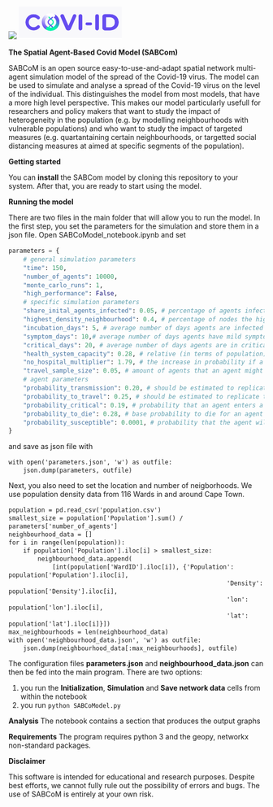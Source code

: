 <img src="https://cogeorg.github.io/images/black_rhino_logo.jpg" height="64px"/>
<img src="https://github.com/joerischasfoort/joerischasfoort.github.io/blob/master/images/covi-id.png" height="64px"/>

[comment]: <> (One paragraph overview of the project, TODO add link to blog?)
 __The Spatial Agent-Based Covid Model (SABCom)__ 
 
SABCoM is an open source easy-to-use-and-adapt spatial network multi-agent simulation model of the spread of the Covid-19 virus. The model can 
be used to simulate and analyse a spread of the Covid-19 virus on the level of the individual.
This distinguishes the model from most models, that have a more high level perspective. This makes 
our model particularly usefull for researchers and policy makers that want to study the impact of 
heterogeneity in the population (e.g. by modelling neighbourhoods with vulnerable populations) and
who want to study the impact of targeted measures (e.g. quartantaining certain neighbourhoods,
or targetted social distancing measures at aimed at specific segments of the population). 
 
 __Getting started__

You can **install** the SABCom model by cloning this repository to your system. After that, you are ready to start using the model.

__Running the model__

There are two files in the main folder that will allow you to run the model. In the first step, you set the parameters for the simulation and store them in a json file. Open SABCoModel_notebook.ipynb and set 

```python
parameters = {
    # general simulation parameters
    "time": 150,
    "number_of_agents": 10000,
    "monte_carlo_runs": 1,
    "high_performance": False,
    # specific simulation parameters
    "share_inital_agents_infected": 0.05, # percentage of agents infected randomly at the start of the simulation
    "highest_density_neighbourhood": 0.4, # percentage of nodes the highest density neighbourhoods has compared to caveman graph
    "incubation_days": 5, # average number of days agents are infected but do not have symptoms SOURCE Zhang et al. 2020
    "symptom_days": 10,# average number of days agents have mild symptoms
    "critical_days": 20, # average number of days agents are in critical condition
    "health_system_capacity": 0.28, # relative (in terms of population) capacity of the hospitals
    "no_hospital_multiplier": 1.79, # the increase in probability if a critical agent cannot go to the hospital SOURCE: Zhou et al. 2020
    "travel_sample_size": 0.05, # amount of agents that an agent might choose to travel to
    # agent parameters
    "probability_transmission": 0.20, # should be estimated to replicate realistic R0 number.
    "probability_to_travel": 0.25, # should be estimated to replicate travel data 
    "probability_critical": 0.19, # probability that an agent enters a critical stage of the disease SOURCE: Spycharlsky et al. 2020, & Zhou et al. 2020
    "probability_to_die": 0.28, # base probability to die for an agent in the critical stage SOURCE: Zhou et al. 2020
    "probability_susceptible": 0.0001, # probability that the agent will again be susceptible after having recovered
}
```
and save as json file with

```
with open('parameters.json', 'w') as outfile:
    json.dump(parameters, outfile)
```


Next, you also need to set the location and number of neigborhoods. We use population density data from 116 Wards in and around Cape Town.

```
population = pd.read_csv('population.csv')
smallest_size = population['Population'].sum() / parameters['number_of_agents']
neighbourhood_data = []
for i in range(len(population)):
    if population['Population'].iloc[i] > smallest_size:
        neighbourhood_data.append(
            [int(population['WardID'].iloc[i]), {'Population': population['Population'].iloc[i],
                                                            'Density': population['Density'].iloc[i],
                                                            'lon': population['lon'].iloc[i],
                                                            'lat': population['lat'].iloc[i]}])
max_neighbourhoods = len(neighbourhood_data)
with open('neighbourhood_data.json', 'w') as outfile:
    json.dump(neighbourhood_data[:max_neighbourhoods], outfile)
```

The configuration files __parameters.json__ and __neighbourhood_data.json__ can then be fed into the main program. 
There are two options:

1) you run the __Initialization__, __Simulation__ and  __Save network data__ cells from within the notebook 
2) you run  ```python SABCoModel.py``` 


__Analysis__
The notebook contains a section that produces the output graphs


__Requirements__
The program requires python 3 and the geopy, networkx non-standard packages. 


__Disclaimer__

This software is intended for educational and research purposes. Despite best efforts, 
we cannot fully rule out the possibility of errors and bugs. The use of SABCoM
is entirely at your own risk.